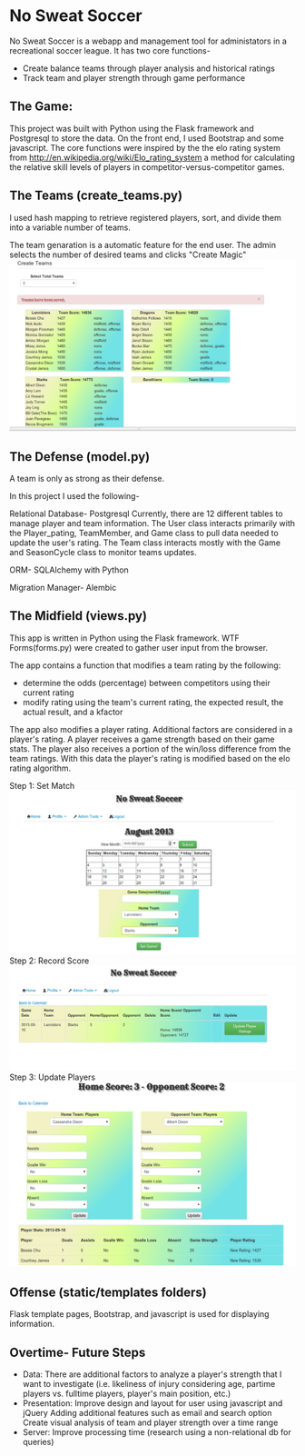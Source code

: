 No Sweat Soccer
==========================

No Sweat Soccer is a webapp and management tool for administators in a recreational soccer league.
It has two core functions-
* Create balance teams through player analysis and historical ratings
* Track team and player strength through game performance

The Game:
-------------
This project was built with Python using the Flask framework and Postgresql to store the data. On the front end, I used Bootstrap and some javascript. The core functions were inspired by the the elo rating system from http://en.wikipedia.org/wiki/Elo_rating_system a method for calculating the relative skill levels of players in competitor-versus-competitor games. 

The Teams (create_teams.py)
---------------------------
I used hash mapping to retrieve registered players, sort, and divide them into a variable number of teams.

The team genaration is a automatic feature for the end user. The admin selects the number of desired teams and clicks "Create Magic"
![Create Team](https://github.com/Cjames21082/Hackbright-Project--Soccer/blob/master/app/static/img/create_teams.png)


The Defense (model.py)
------------------------
A team is only as strong as their defense. 

In this project I used the following-

Relational Database- Postgresql 
Currently, there are 12 different tables to manage player and team information.
The User class interacts primarily with the Player_pating, TeamMember, and Game class to pull data needed to update the user's rating. 
The Team class interacts mostly with the Game and SeasonCycle class to monitor teams updates.

ORM- SQLAlchemy with Python

Migration Manager- Alembic 

The Midfield (views.py)
-------------------------
This app is written in Python using the Flask framework. WTF Forms(forms.py) were created to gather user input from the browser.

The app contains a function that modifies a team rating by the following:
* determine the odds (percentage) between competitors using their current rating
* modify rating using the team's current rating, the expected result, the actual result, and a kfactor

The app also modifies a player rating. Additional factors are considered in a player's rating. A player receives a game strength based on their game stats. The player also receives a portion of the win/loss difference from the team ratings. With this data the player's rating is modified based on the elo rating algorithm.

Step 1: Set Match
![Team Rating](https://github.com/Cjames21082/Hackbright-Project--Soccer/blob/master/app/static/img/set_match.png)
Step 2: Record Score
![Team Rating](https://github.com/Cjames21082/Hackbright-Project--Soccer/blob/master/app/static/img/team_rating.png)
Step 3: Update Players
![Team Rating](https://github.com/Cjames21082/Hackbright-Project--Soccer/blob/master/app/static/img/player_rating.png)


Offense (static/templates folders)
-------------------------------------
Flask template pages, Bootstrap, and javascript is used for displaying information.


Overtime- Future Steps
---------------
* Data: 
There are additional factors to analyze a player's strength that I want to investigate
(i.e. likeliness of injury considering age, partime players vs. fulltime players, player's main position, etc.)
* Presentation: 
Improve design and layout for user using javascript and jQuery
              Adding additional features such as email and search option
              Create visual analysis of team and player strength over a time range
* Server: 
Improve processing time (research using a non-relational db for queries)

